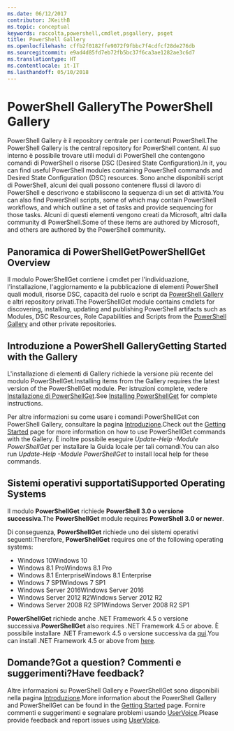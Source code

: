 ```yaml
---
ms.date: 06/12/2017
contributor: JKeithB
ms.topic: conceptual
keywords: raccolta,powershell,cmdlet,psgallery, psget
title: PowerShell Gallery
ms.openlocfilehash: cffb2f0182ffe9072f9fbbc7f4cdfcf28de276db
ms.sourcegitcommit: e9ad4d85fd7eb72fb5bc37f6ca3ae1282ae3c6d7
ms.translationtype: HT
ms.contentlocale: it-IT
ms.lasthandoff: 05/10/2018
---
```

# <a name="the-powershell-gallery"></a><span data-ttu-id="6745a-103">PowerShell Gallery</span><span class="sxs-lookup"><span data-stu-id="6745a-103">The PowerShell Gallery</span></span>

<span data-ttu-id="6745a-104">PowerShell Gallery è il repository centrale per i contenuti PowerShell.</span><span class="sxs-lookup"><span data-stu-id="6745a-104">The PowerShell Gallery is the central repository for PowerShell content.</span></span> <span data-ttu-id="6745a-105">Al suo interno è possibile trovare utili moduli di PowerShell che contengono comandi di PowerShell o risorse DSC (Desired State Configuration).</span><span class="sxs-lookup"><span data-stu-id="6745a-105">In it, you can find useful PowerShell modules containing PowerShell commands and Desired State Configuration (DSC) resources.</span></span>
<span data-ttu-id="6745a-106">Sono anche disponibili script di PowerShell, alcuni dei quali possono contenere flussi di lavoro di PowerShell e descrivono e stabiliscono la sequenza di un set di attività.</span><span class="sxs-lookup"><span data-stu-id="6745a-106">You can also find PowerShell scripts, some of which may contain PowerShell workflows, and which outline a set of tasks and provide sequencing for those tasks.</span></span> <span data-ttu-id="6745a-107">Alcuni di questi elementi vengono creati da Microsoft, altri dalla community di PowerShell.</span><span class="sxs-lookup"><span data-stu-id="6745a-107">Some of these items are authored by Microsoft, and others are authored by the PowerShell community.</span></span>

## <a name="powershellget-overview"></a><span data-ttu-id="6745a-108">Panoramica di PowerShellGet</span><span class="sxs-lookup"><span data-stu-id="6745a-108">PowerShellGet Overview</span></span>

<span data-ttu-id="6745a-109">Il modulo PowerShellGet contiene i cmdlet per l'individuazione, l'installazione, l'aggiornamento e la pubblicazione di elementi PowerShell quali moduli, risorse DSC, capacità del ruolo e script da [PowerShell Gallery](https://www.PowerShellGallery.com) e altri repository privati.</span><span class="sxs-lookup"><span data-stu-id="6745a-109">The PowerShellGet module contains cmdlets for discovering, installing, updating and publishing PowerShell artifacts such as Modules, DSC Resources, Role Capabilities and Scripts from the [PowerShell Gallery](https://www.PowerShellGallery.com) and other private repositories.</span></span>

## <a name="getting-started-with-the-gallery"></a><span data-ttu-id="6745a-110">Introduzione a PowerShell Gallery</span><span class="sxs-lookup"><span data-stu-id="6745a-110">Getting Started with the Gallery</span></span>

<span data-ttu-id="6745a-111">L'installazione di elementi di Gallery richiede la versione più recente del modulo PowerShellGet.</span><span class="sxs-lookup"><span data-stu-id="6745a-111">Installing items from the Gallery requires the latest version of the PowerShellGet module.</span></span>
<span data-ttu-id="6745a-112">Per istruzioni complete, vedere [Installazione di PowerShellGet](installing-psget.md).</span><span class="sxs-lookup"><span data-stu-id="6745a-112">See [Installing PowerShellGet](installing-psget.md) for complete instructions.</span></span>

<span data-ttu-id="6745a-113">Per altre informazioni su come usare i comandi PowerShellGet con PowerShell Gallery, consultare la pagina [Introduzione](getting-started.md).</span><span class="sxs-lookup"><span data-stu-id="6745a-113">Check out the [Getting Started](getting-started.md) page for more information on how to use PowerShellGet commands with the Gallery.</span></span> <span data-ttu-id="6745a-114">È inoltre possibile eseguire *Update-Help -Module PowerShellGet* per installare la Guida locale per tali comandi.</span><span class="sxs-lookup"><span data-stu-id="6745a-114">You can also run *Update-Help -Module PowerShellGet* to install local help for these commands.</span></span>

## <a name="supported-operating-systems"></a><span data-ttu-id="6745a-115">Sistemi operativi supportati</span><span class="sxs-lookup"><span data-stu-id="6745a-115">Supported Operating Systems</span></span>

<span data-ttu-id="6745a-116">Il modulo **PowerShellGet** richiede **PowerShell 3.0 o versione successiva**.</span><span class="sxs-lookup"><span data-stu-id="6745a-116">The **PowerShellGet** module requires **PowerShell 3.0 or newer**.</span></span>

<span data-ttu-id="6745a-117">Di conseguenza, **PowerShellGet** richiede uno dei sistemi operativi seguenti:</span><span class="sxs-lookup"><span data-stu-id="6745a-117">Therefore, **PowerShellGet** requires one of the following operating systems:</span></span>

- <span data-ttu-id="6745a-118">Windows 10</span><span class="sxs-lookup"><span data-stu-id="6745a-118">Windows 10</span></span>
- <span data-ttu-id="6745a-119">Windows 8.1 Pro</span><span class="sxs-lookup"><span data-stu-id="6745a-119">Windows 8.1 Pro</span></span>
- <span data-ttu-id="6745a-120">Windows 8.1 Enterprise</span><span class="sxs-lookup"><span data-stu-id="6745a-120">Windows 8.1 Enterprise</span></span>
- <span data-ttu-id="6745a-121">Windows 7 SP1</span><span class="sxs-lookup"><span data-stu-id="6745a-121">Windows 7 SP1</span></span>
- <span data-ttu-id="6745a-122">Windows Server 2016</span><span class="sxs-lookup"><span data-stu-id="6745a-122">Windows Server 2016</span></span>
- <span data-ttu-id="6745a-123">Windows Server 2012 R2</span><span class="sxs-lookup"><span data-stu-id="6745a-123">Windows Server 2012 R2</span></span>
- <span data-ttu-id="6745a-124">Windows Server 2008 R2 SP1</span><span class="sxs-lookup"><span data-stu-id="6745a-124">Windows Server 2008 R2 SP1</span></span>

<span data-ttu-id="6745a-125">**PowerShellGet** richiede anche .NET Framework 4.5 o versione successiva.</span><span class="sxs-lookup"><span data-stu-id="6745a-125">**PowerShellGet** also requires .NET Framework 4.5 or above.</span></span> <span data-ttu-id="6745a-126">È possibile installare .NET Framework 4.5 o versione successiva da [qui](https://msdn.microsoft.com/library/5a4x27ek.aspx).</span><span class="sxs-lookup"><span data-stu-id="6745a-126">You can install .NET Framework 4.5 or above from [here](https://msdn.microsoft.com/library/5a4x27ek.aspx).</span></span>

## <a name="got-a-question-have-feedback"></a><span data-ttu-id="6745a-127">Domande?</span><span class="sxs-lookup"><span data-stu-id="6745a-127">Got a question?</span></span> <span data-ttu-id="6745a-128">Commenti e suggerimenti?</span><span class="sxs-lookup"><span data-stu-id="6745a-128">Have feedback?</span></span>

<span data-ttu-id="6745a-129">Altre informazioni su PowerShell Gallery e PowerShellGet sono disponibili nella pagina [Introduzione](getting-started.md).</span><span class="sxs-lookup"><span data-stu-id="6745a-129">More information about the PowerShell Gallery and PowerShellGet can be found in the [Getting Started](getting-started.md) page.</span></span> <span data-ttu-id="6745a-130">Fornire commenti e suggerimenti e segnalare problemi usando [UserVoice](http://windowsserver.uservoice.com/forums/301869-powershell).</span><span class="sxs-lookup"><span data-stu-id="6745a-130">Please provide feedback and report issues using [UserVoice](http://windowsserver.uservoice.com/forums/301869-powershell).</span></span>